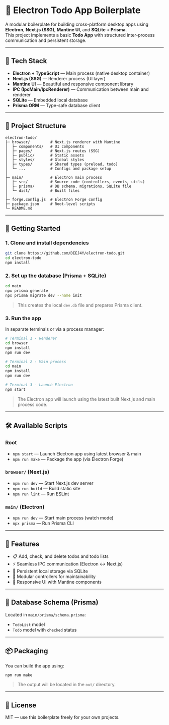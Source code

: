 # 📝 Electron Todo App Boilerplate

A modular boilerplate for building cross-platform desktop apps using **Electron**, **Next.js (SSG)**, **Mantine UI**, and **SQLite + Prisma**.  
This project implements a basic **Todo App** with structured inter-process communication and persistent storage.

---

## 🧱 Tech Stack

- **Electron + TypeScript** — Main process (native desktop container)
- **Next.js (SSG)** — Renderer process (UI layer)
- **Mantine UI** — Beautiful and responsive component library
- **IPC (IpcMain/IpcRenderer)** — Communication between main and renderer
- **SQLite** — Embedded local database
- **Prisma ORM** — Type-safe database client

---

## 📁 Project Structure

```
electron-todo/
├─ browser/         # Next.js renderer with Mantine
│  ├─ components/   # UI components
│  ├─ pages/        # Next.js routes (SSG)
│  ├─ public/       # Static assets
│  ├─ styles/       # Global styles
│  ├─ types/        # Shared types (preload, todo)
│  └─ ...           # Configs and package setup
│
├─ main/            # Electron main process
│  ├─ src/          # Source code (controllers, events, utils)
│  ├─ prisma/       # DB schema, migrations, SQLite file
│  └─ dist/         # Built files
│
├─ forge.config.js  # Electron Forge config
├─ package.json     # Root-level scripts
└─ README.md
```

---

## 🚀 Getting Started

### 1. Clone and install dependencies

```bash
git clone https://github.com/DEEJ4Y/electron-todo.git
cd electron-todo
npm install
```

### 2. Set up the database (Prisma + SQLite)

```bash
cd main
npx prisma generate
npx prisma migrate dev --name init
```

> This creates the local `dev.db` file and prepares Prisma client.

### 3. Run the app

In separate terminals or via a process manager:

```bash
# Terminal 1 - Renderer
cd browser
npm install
npm run dev

# Terminal 2 - Main process
cd main
npm install
npm run dev

# Terminal 3 - Launch Electron
npm start
```

> The Electron app will launch using the latest built Next.js and main process code.

---

## 🛠️ Available Scripts

### Root
- `npm start` — Launch Electron app using latest browser & main
- `npm run make` — Package the app (via Electron Forge)

### `browser/` (Next.js)
- `npm run dev` — Start Next.js dev server
- `npm run build` — Build static site
- `npm run lint` — Run ESLint

### `main/` (Electron)
- `npm run dev` — Start main process (watch mode)
- `npx prisma` — Run Prisma CLI

---

## 🧠 Features

- 📋 Add, check, and delete todos and todo lists
- ⚡ Seamless IPC communication (Electron ↔ Next.js)
- 💾 Persistent local storage via SQLite
- 🧩 Modular controllers for maintainability
- 🎨 Responsive UI with Mantine components

---

## 🔐 Database Schema (Prisma)

Located in `main/prisma/schema.prisma`:
- `TodoList` model
- `Todo` model with `checked` status

---

## 📦 Packaging

You can build the app using:

```bash
npm run make
```

> The output will be located in the `out/` directory.

---

## 📄 License

MIT — use this boilerplate freely for your own projects.
